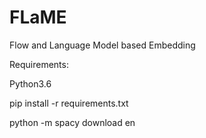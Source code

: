 # FLaME
Flow and Language Model based Embedding

Requirements:

Python3.6

pip install -r requirements.txt

python -m spacy download en
